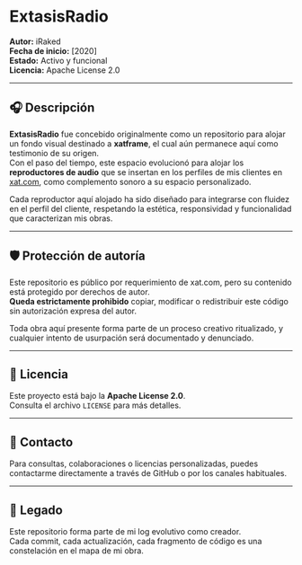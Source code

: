 # ExtasisRadio

**Autor:** iRaked  
**Fecha de inicio:** [2020]  
**Estado:** Activo y funcional  
**Licencia:** Apache License 2.0

---

## 🎧 Descripción

**ExtasisRadio** fue concebido originalmente como un repositorio para alojar un fondo visual destinado a **xatframe**, el cual aún permanece aquí como testimonio de su origen.  
Con el paso del tiempo, este espacio evolucionó para alojar los **reproductores de audio** que se insertan en los perfiles de mis clientes en [xat.com](https://xat.com), como complemento sonoro a su espacio personalizado.

Cada reproductor aquí alojado ha sido diseñado para integrarse con fluidez en el perfil del cliente, respetando la estética, responsividad y funcionalidad que caracterizan mis obras.

---

## 🛡️ Protección de autoría

Este repositorio es público por requerimiento de xat.com, pero su contenido está protegido por derechos de autor.  
**Queda estrictamente prohibido** copiar, modificar o redistribuir este código sin autorización expresa del autor.

Toda obra aquí presente forma parte de un proceso creativo ritualizado, y cualquier intento de usurpación será documentado y denunciado.

---

## 📜 Licencia

Este proyecto está bajo la **Apache License 2.0**.  
Consulta el archivo `LICENSE` para más detalles.

---

## 🧭 Contacto

Para consultas, colaboraciones o licencias personalizadas, puedes contactarme directamente a través de GitHub o por los canales habituales.

---

## 🔮 Legado

Este repositorio forma parte de mi log evolutivo como creador.  
Cada commit, cada actualización, cada fragmento de código es una constelación en el mapa de mi obra.

